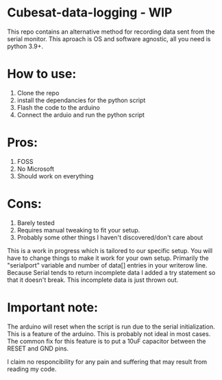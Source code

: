 # Cubesat-data-logging - WIP
This repo contains an alternative method for recording data sent from the serial monitor. This aproach is OS and software agnostic, all you need is python 3.9+.

# How to use:
1. Clone the repo
2. install the dependancies for the python script
3. Flash the code to the arduino
4. Connect the arduio and run the python script

# Pros:
1. FOSS
2. No Microsoft
3. Should work on everything

# Cons: 
1. Barely tested
2. Requires manual tweaking to fit your setup.
3. Probably some other things I haven't discovered/don't care about

This is a work in progress which is tailored to our specific setup. You will have to change things to make it work for your own setup. Primarily the "serialport" variable and number of data[] entries in your writerow line. Because Serial tends to return incomplete data I added a try statement so that it doesn't break. This incomplete data is just thrown out.

# Important note:
The arduino will reset when the script is run due to the serial initialization. This is a feature of the arduino. This is probably not ideal in most cases. The common fix for this feature is to put a 10uF capacitor between the RESET and GND pins.

I claim no responcibility for any pain and suffering that may result from reading my code.